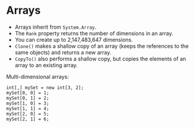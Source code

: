 # Arrays

  * Arrays inherit from `System.Array`.
  * The `Rank` property returns the number of dimensions in an array. 
  * You can create up to 2,147,483,647 dimensions.
  * `Clone()` makes a shallow copy of an array (keeps the references to the same objects) and returns a new array.
  * `CopyTo()` also performs a shallow copy, but copies the elements of an array to an existing array.

Multi-dimensional arrays:

```
int[,] mySet = new int[3, 2];
mySet[0, 0] = 1;
mySet[0, 1] = 2;
mySet[1, 0] = 3;
mySet[1, 1] = 4;
mySet[2, 0] = 5;
mySet[2, 1] = 6;
```
<!--stackedit_data:
eyJoaXN0b3J5IjpbMTU2MDI2MTI0NSw3MzkzMTgyMzFdfQ==
-->